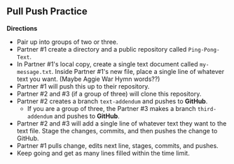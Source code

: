 ## Pull Push Practice

**Directions**


- Pair up into groups of two or three.
- Partner #1 create a directory and a public repository called `Ping-Pong-Text`.
- In Partner #1's local copy, create a single text document called `my-message.txt`. Inside Partner #1's new file, place a single line of whatever text you want. (Maybe Aggie War Hymn words??)
- Partner #1 will push this up to their repository.
- Partner #2 and #3 (if a group of three) will clone this repository.
- Partner #2 creates a branch `text-addendum` and pushes to **GitHub**.
  - If you are a group of three, the Partner #3 makes a branch `third-addendum` and pushes to **GitHub**.
- Partner #2 and #3 will add a single line of whatever text they want to the text file. Stage the changes, commits, and then pushes the change to GitHub.
- Partner #1 pulls change, edits next line, stages, commits, and pushes.
- Keep going and get as many lines filled within the time limit.